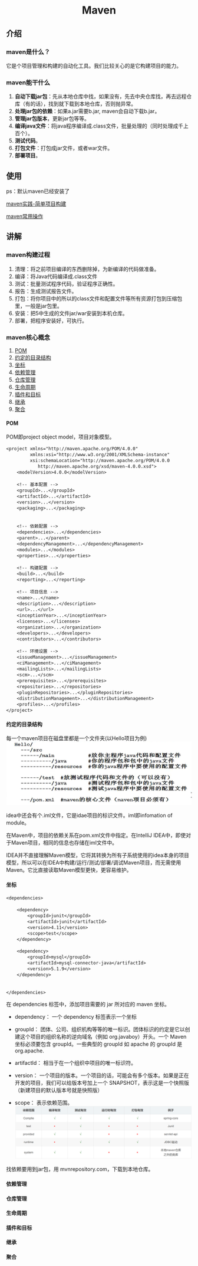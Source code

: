 # <center>Maven</center>
## 介绍
### maven是什么？
它是个项目管理和构建的自动化工具。我们比较关心的是它构建项目的能力。

### maven能干什么
1. **自动下载jar包**：先从本地仓库中找，如果没有，先去中央仓库找，再去远程仓库（有的话），找到就下载到本地仓库，否则抛异常。
2. **处理jar包的依赖**：如果a.jar需要b.jar, maven会自动下载b.jar。
3. **管理jar包版本**，更新jar包等等。
4. **编译java文件**：将java程序编译成.class文件，批量处理的（同时处理成千上百个）。
5. **测试代码**。
6. **打包文件**：打包成jar文件，或者war文件。
7. **部署项目**。

## 使用
ps：默认maven已经安装了

[maven实践-简单项目构建](maven_bulid.md)

[maven常用操作](maven.md)
## 讲解
### maven构建过程
1. 清理：将之前项目编译的东西删除掉，为新编译的代码做准备。
2. 编译：将Java代码编译成.class文件
3. 测试：批量测试程序代码，验证程序正确性。
4. 报告：生成测试报告文件。
5. 打包：将你项目中的所以的class文件和配置文件等所有资源打包到压缩包里，一般是jar包里。
6. 安装：把5中生成的文件jar/war安装到本机仓库。
7. 部署，把程序安装好，可执行。

### maven核心概念
1. [POM](#POM)
2. [约定的目录结构](#约定的目录结构)
3. [坐标](#坐标)
4. [依赖管理](#依赖管理)
5. [仓库管理](#仓库管理)
6. [生命周期](#生命周期)
7. [插件和目标](#插件和目标)
8. [继承](#继承)
9. [聚合](#聚合)

#### POM
POM即project object model，项目对象模型。

```
<project xmlns="http://maven.apache.org/POM/4.0.0"
         xmlns:xsi="http://www.w3.org/2001/XMLSchema-instance"
         xsi:schemaLocation="http://maven.apache.org/POM/4.0.0
            http://maven.apache.org/xsd/maven-4.0.0.xsd">
    <modelVersion>4.0.0</modelVersion>

    <!-- 基本配置 -->
    <groupId>...</groupId>
    <artifactId>...</artifactId>
    <version>...</version>
    <packaging>...</packaging>


    <!-- 依赖配置 -->
    <dependencies>...</dependencies>
    <parent>...</parent>
    <dependencyManagement>...</dependencyManagement>
    <modules>...</modules>
    <properties>...</properties>

    <!-- 构建配置 -->
    <build>...</build>
    <reporting>...</reporting>

    <!-- 项目信息 -->
    <name>...</name>
    <description>...</description>
    <url>...</url>
    <inceptionYear>...</inceptionYear>
    <licenses>...</licenses>
    <organization>...</organization>
    <developers>...</developers>
    <contributors>...</contributors>

    <!-- 环境设置 -->
    <issueManagement>...</issueManagement>
    <ciManagement>...</ciManagement>
    <mailingLists>...</mailingLists>
    <scm>...</scm>
    <prerequisites>...</prerequisites>
    <repositories>...</repositories>
    <pluginRepositories>...</pluginRepositories>
    <distributionManagement>...</distributionManagement>
    <profiles>...</profiles>
</project>
```


#### 约定的目录结构
每一个maven项目在磁盘里都是一个文件夹(以Hello项目为例)
![](../imges/conventionalDirectoryStructure.jpg)

idea中还会有个.iml文件，它是idae项目的标识文件。iml即infomation  of  module。

在Maven中，项目的依赖关系在pom.xml文件中指定。在IntelliJ IDEA中，即使对于Maven项目，相同的信息也存储在iml文件中。

IDEA并不直接理解Maven模型，它将其转换为所有子系统使用的idea本身的项目模型，所以可以在IDEA中构建/运行/测试/部署/调试Maven项目，而无需使用Maven。它比直接读取Maven模型更快，更容易维护。

#### 坐标
~~~~
<dependencies>
    
    <dependency>
        <groupId>junit</groupId>
        <artifactId>junit</artifactId>
        <version>4.11</version>
        <scope>test</scope>
    </dependency>
    
    <dependency>
        <groupId>mysql</groupId>
        <artifactId>mysql-connector-java</artifactId>
        <version>5.1.9</version>
    </dependency>


</dependencies>
~~~~

在 dependencies 标签中，添加项目需要的 jar 所对应的 maven 坐标。

* dependency：
一个 dependency 标签表示一个坐标

* groupId：
团体、公司、组织机构等等的唯一标识。团体标识的约定是它以创建这个项目的组织名称的逆向域名（例如 org.javaboy）开头。一个 Maven 坐标必须要包含 groupId。一些典型的 groupId 如 apache 的 groupId 是 org.apache.

* artifactId：
相当于在一个组织中项目的唯一标识符。

* version：
一个项目的版本。一个项目的话，可能会有多个版本。如果是正在开发的项目，我们可以给版本号加上一个 SNAPSHOT，表示这是一个快照版（新建项目的默认版本号就是快照版）

* scope：
表示依赖范围。
![](../imges/mavenDependentRange.png)

找依赖要用到jar包，用 mvnrepository.com，下载到本地仓库。

#### 依赖管理

#### 仓库管理

#### 生命周期

#### 插件和目标

#### 继承

#### 聚合

